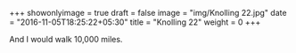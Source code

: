 +++
showonlyimage = true
draft = false
image = "img/Knolling 22.jpg"
date = "2016-11-05T18:25:22+05:30"
title = "Knolling 22"
weight = 0
+++

And I would walk 10,000 miles.


